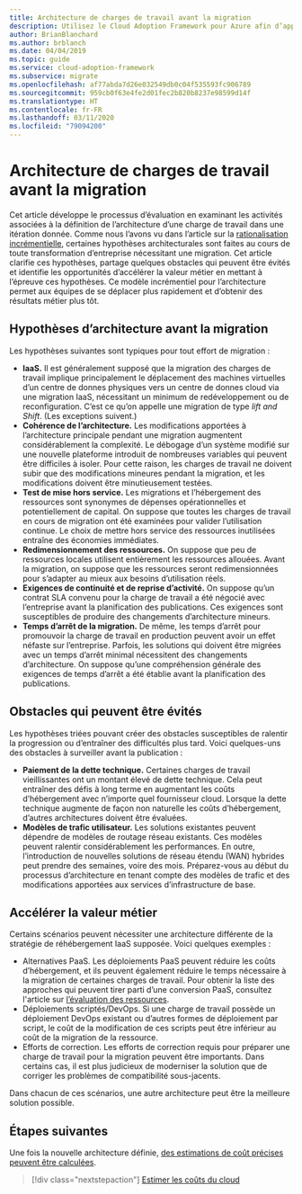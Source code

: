 ```yaml
---
title: Architecture de charges de travail avant la migration
description: Utilisez le Cloud Adoption Framework pour Azure afin d’apprendre à définir la nouvelle architecture avant le début de la migration cloud.
author: BrianBlanchard
ms.author: brblanch
ms.date: 04/04/2019
ms.topic: guide
ms.service: cloud-adoption-framework
ms.subservice: migrate
ms.openlocfilehash: af77abda7d26e032549db0c04f535593fc906789
ms.sourcegitcommit: 959cb0f63e4fe2d01fec2b820b8237e98599d14f
ms.translationtype: HT
ms.contentlocale: fr-FR
ms.lasthandoff: 03/11/2020
ms.locfileid: "79094200"
---
```

# <a name="architect-workloads-prior-to-migration"></a>Architecture de charges de travail avant la migration

Cet article développe le processus d’évaluation en examinant les activités associées à la définition de l’architecture d’une charge de travail dans une itération donnée. Comme nous l’avons vu dans l’article sur la [rationalisation incrémentielle](../../../digital-estate/rationalize.md), certaines hypothèses architecturales sont faites au cours de toute transformation d’entreprise nécessitant une migration. Cet article clarifie ces hypothèses, partage quelques obstacles qui peuvent être évités et identifie les opportunités d’accélérer la valeur métier en mettant à l’épreuve ces hypothèses. Ce modèle incrémentiel pour l’architecture permet aux équipes de se déplacer plus rapidement et d’obtenir des résultats métier plus tôt.

## <a name="architecture-assumptions-prior-to-migration"></a>Hypothèses d’architecture avant la migration

Les hypothèses suivantes sont typiques pour tout effort de migration :

- **IaaS.** Il est généralement supposé que la migration des charges de travail implique principalement le déplacement des machines virtuelles d’un centre de donnes physiques vers un centre de donnes cloud via une migration IaaS, nécessitant un minimum de redéveloppement ou de reconfiguration. C’est ce qu’on appelle une migration de type _lift and Shift_. (Les exceptions suivent.)
- **Cohérence de l’architecture.** Les modifications apportées à l’architecture principale pendant une migration augmentent considérablement la complexité. Le débogage d’un système modifié sur une nouvelle plateforme introduit de nombreuses variables qui peuvent être difficiles à isoler. Pour cette raison, les charges de travail ne doivent subir que des modifications mineures pendant la migration, et les modifications doivent être minutieusement testées.
- **Test de mise hors service.** Les migrations et l’hébergement des ressources sont synonymes de dépenses opérationnelles et potentiellement de capital. On suppose que toutes les charges de travail en cours de migration ont été examinées pour valider l’utilisation continue. Le choix de mettre hors service des ressources inutilisées entraîne des économies immédiates.
- **Redimensionnement des ressources.** On suppose que peu de ressources locales utilisent entièrement les ressources allouées. Avant la migration, on suppose que les ressources seront redimensionnées pour s’adapter au mieux aux besoins d’utilisation réels.
- **Exigences de continuité et de reprise d’activité.** On suppose qu’un contrat SLA convenu pour la charge de travail a été négocié avec l’entreprise avant la planification des publications. Ces exigences sont susceptibles de produire des changements d’architecture mineurs.
- **Temps d’arrêt de la migration.** De même, les temps d’arrêt pour promouvoir la charge de travail en production peuvent avoir un effet néfaste sur l’entreprise. Parfois, les solutions qui doivent être migrées avec un temps d’arrêt minimal nécessitent des changements d’architecture. On suppose qu’une compréhension générale des exigences de temps d’arrêt a été établie avant la planification des publications.

## <a name="roadblocks-that-can-be-avoided"></a>Obstacles qui peuvent être évités

Les hypothèses triées pouvant créer des obstacles susceptibles de ralentir la progression ou d’entraîner des difficultés plus tard. Voici quelques-uns des obstacles à surveiller avant la publication :

- **Paiement de la dette technique.** Certaines charges de travail vieillissantes ont un montant élevé de dette technique. Cela peut entraîner des défis à long terme en augmentant les coûts d’hébergement avec n’importe quel fournisseur cloud. Lorsque la dette technique augmente de façon non naturelle les coûts d’hébergement, d’autres architectures doivent être évaluées.
- **Modèles de trafic utilisateur.** Les solutions existantes peuvent dépendre de modèles de routage réseau existants. Ces modèles peuvent ralentir considérablement les performances. En outre, l’introduction de nouvelles solutions de réseau étendu (WAN) hybrides peut prendre des semaines, voire des mois. Préparez-vous au début du processus d’architecture en tenant compte des modèles de trafic et des modifications apportées aux services d’infrastructure de base.

## <a name="accelerate-business-value"></a>Accélérer la valeur métier

Certains scénarios peuvent nécessiter une architecture différente de la stratégie de réhébergement IaaS supposée. Voici quelques exemples :

- Alternatives PaaS. Les déploiements PaaS peuvent réduire les coûts d’hébergement, et ils peuvent également réduire le temps nécessaire à la migration de certaines charges de travail. Pour obtenir la liste des approches qui peuvent tirer parti d’une conversion PaaS, consultez l'article sur [l’évaluation des ressources](./evaluate.md).
- Déploiements scriptés/DevOps. Si une charge de travail possède un déploiement DevOps existant ou d’autres formes de déploiement par script, le coût de la modification de ces scripts peut être inférieur au coût de la migration de la ressource.
- Efforts de correction. Les efforts de correction requis pour préparer une charge de travail pour la migration peuvent être importants. Dans certains cas, il est plus judicieux de moderniser la solution que de corriger les problèmes de compatibilité sous-jacents.

Dans chacun de ces scénarios, une autre architecture peut être la meilleure solution possible.

## <a name="next-steps"></a>Étapes suivantes

Une fois la nouvelle architecture définie, [des estimations de coût précises peuvent être calculées](./estimate.md).

> [!div class="nextstepaction"]
> [Estimer les coûts du cloud](./estimate.md)
